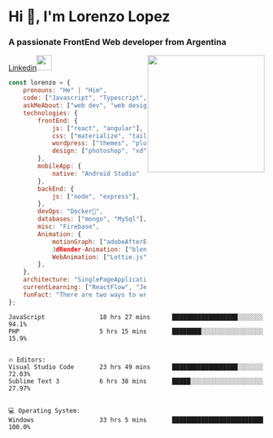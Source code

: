 <h1>Hi 👋, I'm Lorenzo Lopez</h1>
<h3>A passionate FrontEnd Web developer from Argentina</h3>
<img align='right' src="https://media.giphy.com/media/axnFGXT6MzvgY/giphy.gif" width="230">
<a href="https://www.linkedin.com/in/lorenzo-lopez-67449719a/">Linkedin</a><img src="https://media.giphy.com/media/PiQejEf31116URju4V/giphy.gif" width="30"> 

```javascript & Wordpress
const lorenzo = {
    pronouns: "He" | "Him",
    code: ["Javascript", "Typescript", "php"],
    askMeAbout: ["web dev", "web design", "music", "animation", "tech"],
    technologies: {
        frontEnd: {
            js: ["react", "angular"],
            css: ["materialize", "tailwindCss", "bootstrap", "sass", "postCss"],
            wordpress: ["themes", "plugins", "support"],
            design: ["photoshop", "xd", "illustrator"]
        },
        mobileApp: {
            native: "Android Studio"
        },
        backEnd: {
            js: ["node", "express"],
        },
        devOps: "Docker🐳",
        databases: ["mongo", "MySql"],
        misc: "Firebase",
        Animation: {
            motionGraph: ["adobeAfterEffects", "adobePremiere"],
            3dRender-Animation: ["blender", "Cinema4d"],
            WebAnimation: ["Lottie.js", "bodyMovin"]
        },
    },
    architecture: "SinglePageApplications",
    currentLearning: ["ReactFlow", "Jest", "TestingLibrary"],
    funFact: "There are two ways to write error-free programs; only the third one works"
};
```

```💬 Programming Languages: 
JavaScript               18 hrs 27 mins      ██████████████████░░░░░░░   94.1% 
PHP                      5 hrs 15 mins       ████████░░░░░░░░░░░░░░░░░   15.9% 


🔥 Editors: 
Visual Studio Code       23 hrs 49 mins      ██████████████████░░░░░░░   72.03% 
Sublime Text 3           6 hrs 38 mins       █████░░░░░░░░░░░░░░░░░░░░   27.97% 


💻 Operating System: 
Windows                  33 hrs 5 mins       █████████████████████████   100.0%
```

<!--END_SECTION:-->
